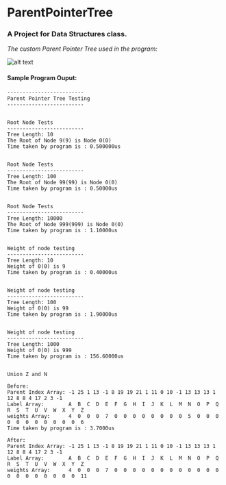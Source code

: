 # ParentPointerTree

### A Project for Data Structures class.



*The custom Parent Pointer Tree used in the program:*

![alt text](https://github.com/rossklonowski/ParentPointerTree/blob/master/images/custom_graph.PNG?raw=true)

#### Sample Program Ouput:
```
-------------------------
Parent Pointer Tree Testing
-------------------------


Root Node Tests
-------------------------
Tree Length: 10
The Root of Node 9(9) is Node 0(0)
Time taken by program is : 0.500000us


Root Node Tests
-------------------------
Tree Length: 100
The Root of Node 99(99) is Node 0(0)
Time taken by program is : 0.50000us


Root Node Tests
-------------------------
Tree Length: 10000
The Root of Node 999(999) is Node 0(0)
Time taken by program is : 1.10000us


Weight of node testing
-------------------------
Tree Length: 10
Weight of 0(0) is 9
Time taken by program is : 0.40000us


Weight of node testing
-------------------------
Tree Length: 100
Weight of 0(0) is 99
Time taken by program is : 1.90000us


Weight of node testing
-------------------------
Tree Length: 1000
Weight of 0(0) is 999
Time taken by program is : 156.60000us


Union Z and N

Before:
Parent Index Array: -1 25 1 13 -1 8 19 19 21 1 11 0 10 -1 13 13 13 1 12 8 8 4 17 2 3 -1
Label Array:        A  B  C  D  E  F  G  H  I  J  K  L  M  N  O  P  Q  R  S  T  U  V  W  X  Y  Z
weights Array:      4  0  0  0  7  0  0  0  0  0  0  0  0  5  0  0  0  0  0  0  0  0  0  0  0  6
Time taken by program is : 3.7000us

After:
Parent Index Array: -1 25 1 13 -1 8 19 19 21 1 11 0 10 -1 13 13 13 1 12 8 8 4 17 2 3 -1
Label Array:        A  B  C  D  E  F  G  H  I  J  K  L  M  N  O  P  Q  R  S  T  U  V  W  X  Y  Z
weights Array:      4  0  0  0  7  0  0  0  0  0  0  0  0  0  0  0  0  0  0  0  0  0  0  0  0  11
```
